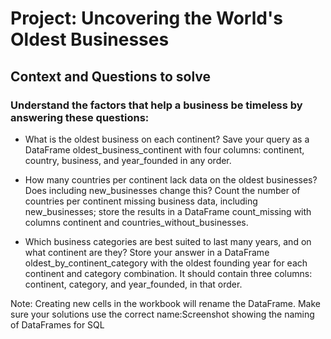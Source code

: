 # Project: Uncovering the World's Oldest Businesses
## Context and Questions to solve

### Understand the factors that help a business be timeless by answering these questions:

- What is the oldest business on each continent? Save your query as a DataFrame oldest_business_continent with four columns: continent, country, business, and year_founded in any order.

- How many countries per continent lack data on the oldest businesses? Does including new_businesses change this? Count the number of countries per continent missing business data, including new_businesses; store the results in a DataFrame count_missing with columns continent and countries_without_businesses.

- Which business categories are best suited to last many years, and on what continent are they? Store your answer in a DataFrame oldest_by_continent_category with the oldest founding year for each continent and category combination. It should contain three columns: continent, category, and year_founded, in that order.

Note: Creating new cells in the workbook will rename the DataFrame. Make sure your solutions use the correct name:Screenshot showing the naming of DataFrames for SQL

